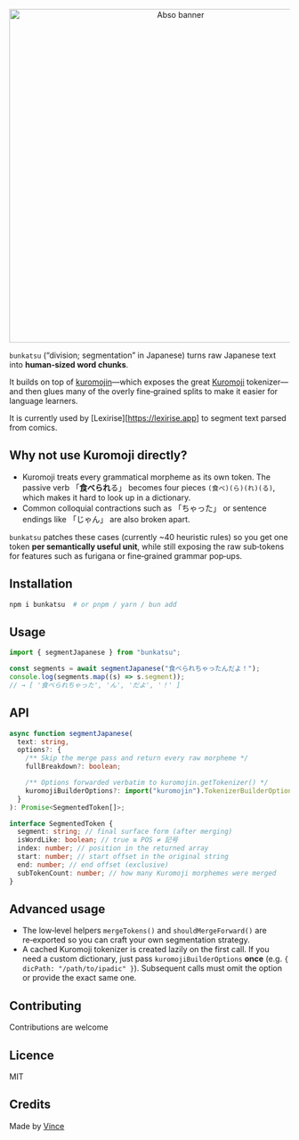 <div align="center">

<p align="center">
  <img src="https://github.com/user-attachments/assets/477b9c77-7c8f-43b4-816e-6f3d3cc2cfc5" alt="Abso banner" width=600 />
</p>

</div>

`bunkatsu` (“division; segmentation” in Japanese) turns raw Japanese text
into **human‑sized word chunks**.

It builds on top of
[kuromojin](https://github.com/ikatyang/kuromojin)—which exposes the
great [Kuromoji](https://www.atilika.org/) tokenizer—and then
glues many of the overly fine‑grained splits to make it easier for language learners.

It is currently used by [Lexirise][https://lexirise.app] to segment text parsed from comics.

## Why not use Kuromoji directly?

- Kuromoji treats every grammatical morpheme as its own token. The passive
  verb 「**食べられ**る」 becomes four pieces `(食べ)(ら)(れ)(る)`, which makes it hard
  to look up in a dictionary.
- Common colloquial contractions such as 「ちゃった」 or sentence endings like
  「じゃん」 are also broken apart.

`bunkatsu` patches these cases (currently ~40 heuristic rules) so you get one
token **per semantically useful unit**, while still exposing the raw sub‑tokens
for features such as furigana or fine‑grained grammar pop‑ups.

## Installation

```bash
npm i bunkatsu  # or pnpm / yarn / bun add
```

## Usage

```ts
import { segmentJapanese } from "bunkatsu";

const segments = await segmentJapanese("食べられちゃったんだよ！");
console.log(segments.map((s) => s.segment));
// → [ '食べられちゃった', 'ん', 'だよ', '！' ]
```

## API

```ts
async function segmentJapanese(
  text: string,
  options?: {
    /** Skip the merge pass and return every raw morpheme */
    fullBreakdown?: boolean;

    /** Options forwarded verbatim to kuromojin.getTokenizer() */
    kuromojiBuilderOptions?: import("kuromojin").TokenizerBuilderOptions;
  }
): Promise<SegmentedToken[]>;

interface SegmentedToken {
  segment: string; // final surface form (after merging)
  isWordLike: boolean; // true ≅ POS ≠ 記号
  index: number; // position in the returned array
  start: number; // start offset in the original string
  end: number; // end offset (exclusive)
  subTokenCount: number; // how many Kuromoji morphemes were merged
}
```

## Advanced usage

- The low‑level helpers `mergeTokens()` and `shouldMergeForward()` are
  re‑exported so you can craft your own segmentation strategy.
- A cached Kuromoji tokenizer is created lazily on the first call. If you
  need a custom dictionary, just pass `kuromojiBuilderOptions` **once** (e.g.
  `{ dicPath: "/path/to/ipadic" }`). Subsequent calls must omit the option or
  provide the exact same one.

## Contributing

Contributions are welcome

## Licence

MIT

## Credits

Made by [Vince](https://x.com/cldstart)
